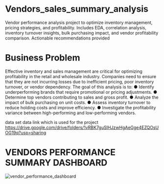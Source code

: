 # Vendors_sales_summary_analysis
Vendor performance analysis project to optimize inventory management, pricing strategies, and profitability. Includes EDA, correlation analysis, inventory turnover insights, bulk purchasing impact, and vendor profitability comparison. Actionable recommendations provided



# Business Problem 

Effective inventory and sales management are critical for optimizing 
profitability in the retail and wholesale industry. Companies need to ensure 
that they are not incurring losses due to inefficient pricing, poor inventory 
turnover, or vendor dependency. The goal of this analysis is to: 
  ● Identify underperforming brands that require promotional or pricing 
  adjustments. 
  ● Determine top vendors contributing to sales and gross profit. 
  ● Analyze the impact of bulk purchasing on unit costs. 
  ● Assess inventory turnover to reduce holding costs and improve 
  efficiency. 
  ● Investigate the profitability variance between high-performing and 
  low-performing vendors. 


data set data link which is used for the project https://drive.google.com/drive/folders/1vRBK7guSIHJzwHgAeGge4EZQOsUOG19q?usp=sharing


# VENDORS PERFORMANCE SUMMARY DASHBOARD
![vendor_performance_dashboard](https://github.com/user-attachments/assets/5a6d8485-e692-4650-9ef9-0b702d1e09e2)

